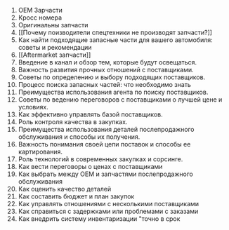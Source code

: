 1. OEM Зарчасти
2. Кросс номера
3. Оригинальны запчасти
4. [[Почему поизводители спецтехники не производят запчасти?]] 
5. Как найти подходящие запасные части для вашего автомобиля: советы и рекомендации
6. [[Aftermarket запчасти]] 
7. Введение в канал и обзор тем, которые будут освещаться.
8. Важность развития прочных отношений с поставщиками.
9. Советы по определению и выбору подходящих поставщиков.
10. Процесс поиска запасных частей: что необходимо знать
11. Преимущества использования агента по поиску поставщиков.
12. Советы по ведению переговоров с поставщиками о лучшей цене и условиях.
13. Как эффективно управлять базой поставщиков.
14. Роль контроля качества в закупках.
15. Преимущества использования деталей послепродажного обслуживания и способы их получения.
16. Важность понимания своей цепи поставок и способы ее картирования.
17. Роль технологий в современных закупках и сорсинге.
18. Как вести переговоры о ценах с поставщиками
19. Как выбрать между OEM и запчастями послепродажного обслуживания
20. Как оценить качество деталей
21. Как составить бюджет и план закупок
22. Как управлять отношениями с несколькими поставщиками
23. Как справиться с задержками или проблемами с заказами
24. Как внедрить систему инвентаризации "точно в срок





